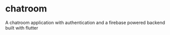 # chatroom

A chatroom application with authentication and a firebase powered backend built with flutter
